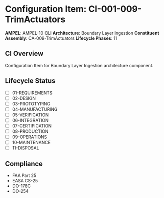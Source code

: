 # Configuration Item: CI-001-009-TrimActuators

**AMPEL**: AMPEL-10-BLI
**Architecture**: Boundary Layer Ingestion
**Constituent Assembly**: CA-009-TrimActuators
**Lifecycle Phases**: 11

## CI Overview
Configuration Item for Boundary Layer Ingestion architecture component.

## Lifecycle Status
- [ ] 01-REQUIREMENTS
- [ ] 02-DESIGN
- [ ] 03-PROTOTYPING
- [ ] 04-MANUFACTURING
- [ ] 05-VERIFICATION
- [ ] 06-INTEGRATION
- [ ] 07-CERTIFICATION
- [ ] 08-PRODUCTION
- [ ] 09-OPERATIONS
- [ ] 10-MAINTENANCE
- [ ] 11-DISPOSAL

## Compliance
- FAA Part 25
- EASA CS-25
- DO-178C
- DO-254
